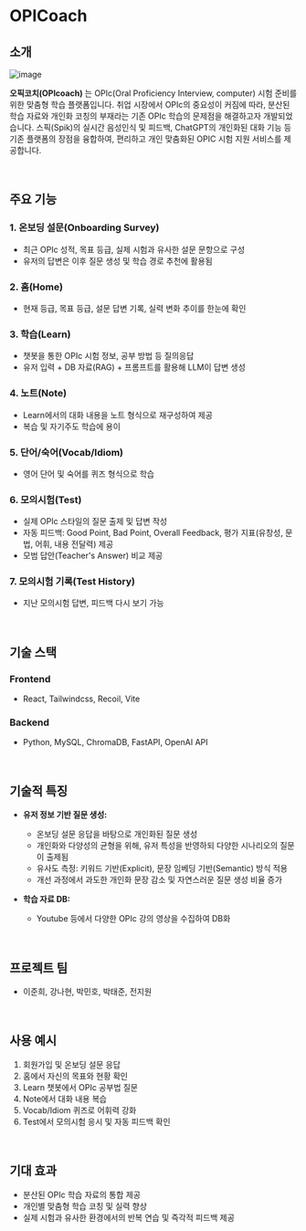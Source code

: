 # OPICoach

## 소개
![image](https://github.com/user-attachments/assets/6797e14e-5070-4b86-824a-6ada4dd51263)


**오픽코치(OPIcoach)** 는 OPIc(Oral Proficiency Interview, computer) 시험 준비를 위한 맞춤형 학습 플랫폼입니다. 취업 시장에서 OPIc의 중요성이 커짐에 따라, 분산된 학습 자료와 개인화 코칭의 부재라는 기존 OPIc 학습의 문제점을 해결하고자 개발되었습니다. 스픽(Spik)의 실시간 음성인식 및 피드백, ChatGPT의 개인화된 대화 기능 등 기존 플랫폼의 장점을 융합하여, 편리하고 개인 맞춤화된 OPIC 시험 지원 서비스를 제공합니다.

<br>

## 주요 기능

### 1. 온보딩 설문(Onboarding Survey)
- 최근 OPIc 성적, 목표 등급, 실제 시험과 유사한 설문 문항으로 구성
- 유저의 답변은 이후 질문 생성 및 학습 경로 추천에 활용됨

### 2. 홈(Home)
- 현재 등급, 목표 등급, 설문 답변 기록, 실력 변화 추이를 한눈에 확인

### 3. 학습(Learn)
- 챗봇을 통한 OPIc 시험 정보, 공부 방법 등 질의응답
- 유저 입력 + DB 자료(RAG) + 프롬프트를 활용해 LLM이 답변 생성

### 4. 노트(Note)
- Learn에서의 대화 내용을 노트 형식으로 재구성하여 제공
- 복습 및 자기주도 학습에 용이

### 5. 단어/숙어(Vocab/Idiom)
- 영어 단어 및 숙어를 퀴즈 형식으로 학습

### 6. 모의시험(Test)
- 실제 OPIc 스타일의 질문 출제 및 답변 작성
- 자동 피드백: Good Point, Bad Point, Overall Feedback, 평가 지표(유창성, 문법, 어휘, 내용 전달력) 제공
- 모범 답안(Teacher's Answer) 비교 제공

### 7. 모의시험 기록(Test History)
- 지난 모의시험 답변, 피드백 다시 보기 가능

<br>

## 기술 스택

### Frontend
- React, Tailwindcss, Recoil, Vite

### Backend
- Python, MySQL, ChromaDB, FastAPI, OpenAI API


<br>

## 기술적 특징

- **유저 정보 기반 질문 생성:**  
  - 온보딩 설문 응답을 바탕으로 개인화된 질문 생성  
  - 개인화와 다양성의 균형을 위해, 유저 특성을 반영하되 다양한 시나리오의 질문이 출제됨  
  - 유사도 측정: 키워드 기반(Explicit), 문장 임베딩 기반(Semantic) 방식 적용
  - 개선 과정에서 과도한 개인화 문장 감소 및 자연스러운 질문 생성 비율 증가

- **학습 자료 DB:**  
  - Youtube 등에서 다양한 OPIc 강의 영상을 수집하여 DB화

<br>


## 프로젝트 팀

- 이준희, 강나현, 박민호, 박태준, 전지원

<br>


## 사용 예시

1. 회원가입 및 온보딩 설문 응답
2. 홈에서 자신의 목표와 현황 확인
3. Learn 챗봇에서 OPIc 공부법 질문
4. Note에서 대화 내용 복습
5. Vocab/Idiom 퀴즈로 어휘력 강화
6. Test에서 모의시험 응시 및 자동 피드백 확인

<br>

## 기대 효과

- 분산된 OPIc 학습 자료의 통합 제공
- 개인별 맞춤형 학습 코칭 및 실력 향상
- 실제 시험과 유사한 환경에서의 반복 연습 및 즉각적 피드백 제공
